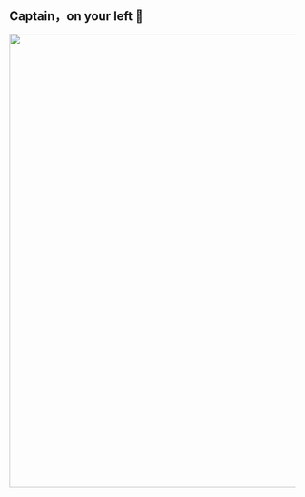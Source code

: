 ## Captain，on your left 👋
<img width="800" src="https://github-readme-activity-graph.vercel.app/graph?username=Benjamin15105&theme=react-dark&hide_border=true&area=true" />


<!--
**Benjamin15105/Benjamin15105** is a ✨ _special_ ✨ repository because its `README.md` (this file) appears on your GitHub profile.

Here are some ideas to get you started:

- 🔭 I’m currently working on ...
- 🌱 I’m currently learning ...
- 👯 I’m looking to collaborate on ...
- 🤔 I’m looking for help with ...
- 💬 Ask me about ...
- 📫 How to reach me: ...
- 😄 Pronouns: ...
- ⚡ Fun fact: ...
-->
